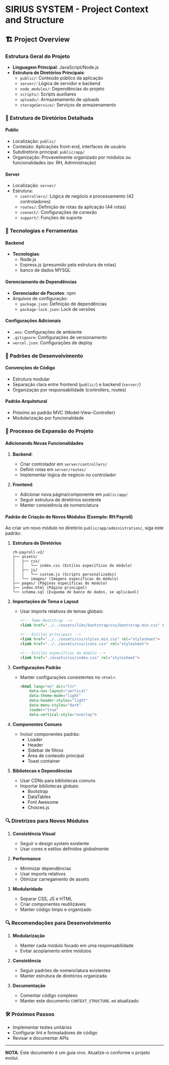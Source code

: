 # SIRIUS SYSTEM - Project Context and Structure

## 🏗 Project Overview

### Estrutura Geral do Projeto
- **Linguagem Principal**: JavaScript/Node.js
- **Estrutura de Diretórios Principais**:
  - `public/`: Conteúdo público da aplicação
  - `server/`: Lógica de servidor e backend
  - `node_modules/`: Dependências do projeto
  - `scripts/`: Scripts auxiliares
  - `uploads/`: Armazenamento de uploads
  - `storageService/`: Serviços de armazenamento

### 📂 Estrutura de Diretórios Detalhada

#### Public
- Localização: `public/`
- Conteúdo: Aplicações front-end, interfaces de usuário
- Subdiretório principal: `public/app/`
- Organização: Provavelmente organizado por módulos ou funcionalidades (ex: RH, Administração)

#### Server
- Localização: `server/`
- Estrutura:
  - `controllers/`: Lógica de negócio e processamento (42 controladores)
  - `routes/`: Definição de rotas da aplicação (44 rotas)
  - `connect/`: Configurações de conexão
  - `support/`: Funções de suporte

### 🔧 Tecnologias e Ferramentas

#### Backend
- **Tecnologias**:
  - Node.js
  - Express.js (presumido pela estrutura de rotas)
  - banco de dados MYSQL

#### Gerenciamento de Dependências
- **Gerenciador de Pacotes**: npm
- Arquivos de configuração:
  - `package.json`: Definição de dependências
  - `package-lock.json`: Lock de versões

#### Configurações Adicionais
- `.env`: Configurações de ambiente
- `.gitignore`: Configurações de versionamento
- `vercel.json`: Configurações de deploy

### 📝 Padrões de Desenvolvimento

#### Convenções de Código
- Estrutura modular
- Separação clara entre frontend (`public/`) e backend (`server/`)
- Organização por responsabilidade (controllers, routes)

#### Padrão Arquitetural
- Próximo ao padrão MVC (Model-View-Controller)
- Modularização por funcionalidade

### 🚀 Processo de Expansão do Projeto

#### Adicionando Novas Funcionalidades
1. **Backend**:
   - Criar controlador em `server/controllers/`
   - Definir rotas em `server/routes/`
   - Implementar lógica de negócio no controlador

2. **Frontend**:
   - Adicionar nova página/componente em `public/app/`
   - Seguir estrutura de diretórios existente
   - Manter consistência de nomenclatura

#### Padrão de Criação de Novos Módulos (Exemplo: RH Payroll)

Ao criar um novo módulo no diretório `public/app/administration/`, siga este padrão:

1. **Estrutura de Diretórios**
   ```
   rh-payroll-v2/
   ├── assets/
   │   ├── css/
   │   │   └── index.css (Estilos específicos do módulo)
   │   ├── js/
   │   │   └── custom.js (Scripts personalizados)
   │   └── images/ (Imagens específicas do módulo)
   ├── pages/ (Páginas específicas do módulo)
   ├── index.html (Página principal)
   └── schema.sql (Esquema de banco de dados, se aplicável)
   ```

2. **Importações de Tema e Layout**
   - Usar imports relativos de temas globais:
     ```html
     <!-- Tema Bootstrap -->
     <link href="../../assets/libs/bootstrap/css/bootstrap.min.css" rel="stylesheet">
     
     <!-- Estilos principais -->
     <link href="../../assets/css/styles.min.css" rel="stylesheet">
     <link href="../../assets/css/icons.css" rel="stylesheet">
     
     <!-- Estilos específicos do módulo -->
     <link href="./assets/css/index.css" rel="stylesheet">
     ```

3. **Configurações Padrão**
   - Manter configurações consistentes no `<html>`:
     ```html
     <html lang="en" dir="ltr" 
         data-nav-layout="vertical" 
         data-theme-mode="light" 
         data-header-styles="light"
         data-menu-styles="dark" 
         loader="true" 
         data-vertical-style="overlay">
     ```

4. **Componentes Comuns**
   - Incluir componentes padrão:
     - Loader
     - Header
     - Sidebar de filtros
     - Área de conteúdo principal
     - Toast container

5. **Bibliotecas e Dependências**
   - Usar CDNs para bibliotecas comuns
   - Importar bibliotecas globais:
     - Bootstrap
     - DataTables
     - Font Awesome
     - Choices.js

### 🔍 Diretrizes para Novos Módulos

1. **Consistência Visual**
   - Seguir o design system existente
   - Usar cores e estilos definidos globalmente

2. **Performance**
   - Minimizar dependências
   - Usar imports relativos
   - Otimizar carregamento de assets

3. **Modularidade**
   - Separar CSS, JS e HTML
   - Criar componentes reutilizáveis
   - Manter código limpo e organizado

### 🔍 Recomendações para Desenvolvimento

1. **Modularização**
   - Manter cada módulo focado em uma responsabilidade
   - Evitar acoplamento entre módulos

2. **Consistência**
   - Seguir padrões de nomenclatura existentes
   - Manter estrutura de diretórios organizada

3. **Documentação**
   - Comentar código complexo
   - Manter este documento `CONTEXT_STRUCTURE.md` atualizado

### 🛠 Próximos Passos
- Implementar testes unitários
- Configurar lint e formatadores de código
- Revisar e documentar APIs

---

**NOTA**: Este documento é um guia vivo. Atualize-o conforme o projeto evolui.


